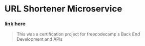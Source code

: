 # URL Shortener Microservice
### link here

> This was a certification project for freecodecamp's Back End Development and APIs
